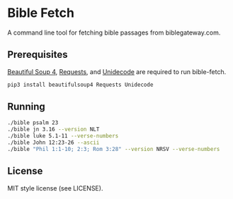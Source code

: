 # Bible Fetch

A command line tool for fetching bible passages from biblegateway.com.

## Prerequisites

[Beautiful Soup 4](http://www.crummy.com/software/BeautifulSoup/), [Requests](http://docs.python-requests.org/en/latest/), and [Unidecode](https://pypi.python.org/pypi/Unidecode/) are required to run bible-fetch.

```bash
pip3 install beautifulsoup4 Requests Unidecode
```

## Running

```bash
./bible psalm 23
./bible jn 3.16 --version NLT
./bible luke 5.1-11 --verse-numbers
./bible John 12:23-26 --ascii
./bible "Phil 1:1-10; 2:3; Rom 3:28" --version NRSV --verse-numbers
```

## License

MIT style license (see LICENSE).
